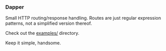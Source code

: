 ### Dapper

Small HTTP routing/response handling. Routes are just regular expression patterns, not a simplified version thereof.

Check out the [examples/](https://github.com/brettbuddin/dapper/tree/master/examples) directory.

Keep it simple, handsome.
